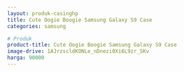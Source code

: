 ```yaml
---
layout: produk-casinghp
title: Cute Oogie Boogie Samsung Galaxy S9 Case
categories: samsung

# Produk
product-title: Cute Oogie Boogie Samsung Galaxy S9 Case
image-drive: 1AJrzscldKONLe_nDnezi0Xi6L9zr_SKv
harga: 90000
---
```

